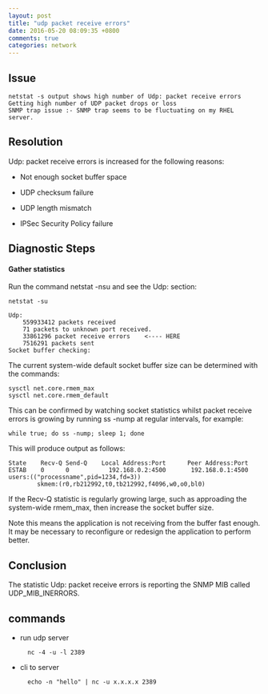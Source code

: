 ```yaml
---
layout: post
title: "udp packet receive errors"
date: 2016-05-20 08:09:35 +0800
comments: true
categories: network
---
```

## Issue

    netstat -s output shows high number of Udp: packet receive errors
    Getting high number of UDP packet drops or loss
    SNMP trap issue :- SNMP trap seems to be fluctuating on my RHEL server.

## Resolution

Udp: packet receive errors is increased for the following reasons:

* Not enough socket buffer space

* UDP checksum failure

* UDP length mismatch

* IPSec Security Policy failure

## Diagnostic Steps

#### Gather statistics

Run the command netstat -nsu and see the Udp: section:

    netstat -su

    Udp:
        559933412 packets received
        71 packets to unknown port received.
        33861296 packet receive errors    <---- HERE
        7516291 packets sent
    Socket buffer checking:

The current system-wide default socket buffer size can be determined with the commands:

    sysctl net.core.rmem_max
    sysctl net.core.rmem_default

This can be confirmed by watching socket statistics whilst packet receive errors is growing by running ss -nump at regular intervals, for example:

    while true; do ss -nump; sleep 1; done

This will produce output as follows:

    State    Recv-Q Send-Q    Local Address:Port      Peer Address:Port
    ESTAB    0      0           192.168.0.2:4500       192.168.0.1:4500
    users:(("processname",pid=1234,fd=3))
            skmem:(r0,rb212992,t0,tb212992,f4096,w0,o0,bl0)

If the Recv-Q statistic is regularly growing large, such as approading the system-wide rmem_max, then increase the socket buffer size.

Note this means the application is not receiving from the buffer fast enough. It may be necessary to reconfigure or redesign the application to perform better.

## Conclusion

The statistic Udp: packet receive errors is reporting the SNMP MIB called UDP_MIB_INERRORS.

## commands

* run udp server

        nc -4 -u -l 2389

* cli to server

        echo -n "hello" | nc -u x.x.x.x 2389
